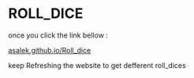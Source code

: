 <h1>ROLL_DICE</h1>

once you click the link bellow :

<a href="asalek.github.io/Roll_dice">asalek.github.io/Roll_dice </a>

keep Refreshing the website to get defferent roll_dices
